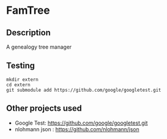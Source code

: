 # FamTree 

## Description
A genealogy tree manager

## Testing
	mkdir extern
	cd extern
	git submodule add https://github.com/google/googletest.git

## Other projects used
* Google Test: https://github.com/google/googletest.git
* nlohmann json : https://github.com/nlohmann/json